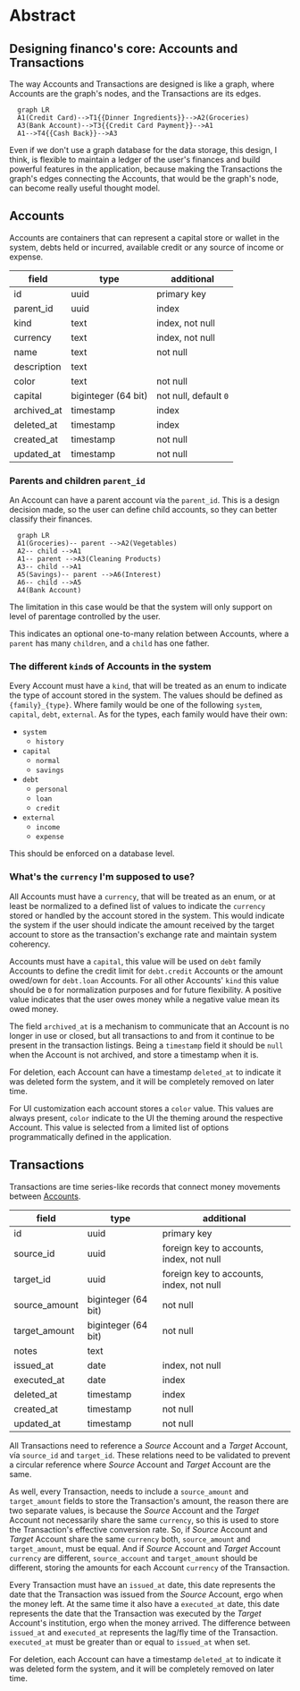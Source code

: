 # Abstract

## Designing financo's core: Accounts and Transactions

The way Accounts and Transactions are designed is like a graph, where Accounts are the graph's
nodes, and the Transactions are its edges.

```mermaid
  graph LR
  A1(Credit Card)-->T1{{Dinner Ingredients}}-->A2(Groceries)
  A3(Bank Account)-->T3{{Credit Card Payment}}-->A1
  A1-->T4{{Cash Back}}-->A3
```

Even if we don't use a graph database for the data storage, this design, I think, is flexible to
maintain a ledger of the user's finances and build powerful features in the application,
because making the Transactions the graph's edges connecting the Accounts, that would be the graph's
node, can become really useful thought model.

## Accounts

Accounts are containers that can represent a capital store or wallet in the system, debts held
or incurred, available credit or any source of income or expense.

| field       | type                | additional            |
|-------------|---------------------|-----------------------|
| id          | uuid                | primary key           |
| parent_id   | uuid                | index                 |
| kind        | text                | index, not null       |
| currency    | text                | index, not null       |
| name        | text                | not null              |
| description | text                |                       |
| color       | text                | not null              |
| capital     | biginteger (64 bit) | not null, default `0` |
| archived_at | timestamp           | index                 |
| deleted_at  | timestamp           | index                 |
| created_at  | timestamp           | not null              |
| updated_at  | timestamp           | not null              |

### Parents and children `parent_id`

An Account can have a parent account vía the `parent_id`. This is a design decision made, so the
user can define child accounts, so they can better classify their finances.

```mermaid
  graph LR
  A1(Groceries)-- parent -->A2(Vegetables)
  A2-- child -->A1
  A1-- parent -->A3(Cleaning Products)
  A3-- child -->A1
  A5(Savings)-- parent -->A6(Interest)
  A6-- child -->A5
  A4(Bank Account)
```

The limitation in this case would be that the system will only support on level of parentage
controlled by the user.

This indicates an optional one-to-many relation between Accounts, where a `parent` has many
`children`, and a `child` has one father.

### The different `kind`s of Accounts in the system

Every Account must have a `kind`, that will be treated as an enum to indicate the type of account
stored in the system. The values should be defined as `{family}_{type}`. Where family would be
one of the following `system`, `capital`, `debt`, `external`.
As for the types, each family would have their own:

- `system`
  - `history`
- `capital`
  - `normal`
  - `savings`
- `debt`
  - `personal`
  - `loan`
  - `credit`
- `external`
  - `income`
  - `expense`

This should be enforced on a database level.

### What's the `currency` I'm supposed to use?

All Accounts must have a `currency`, that will be treated as an enum, or at least be normalized
to a defined list of values to indicate the `currency` stored or handled by the account stored
in the system. This would indicate the system if the user should indicate the amount received by the
target account to store as the transaction's exchange rate and maintain system coherency.

Accounts must have a `capital`, this value will be used on `debt` family Accounts to define the
credit limit for `debt.credit` Accounts or the amount owed/own for `debt.loan` Accounts. For all
other Accounts' `kind` this value should be `0` for normalization purposes and for future
flexibility. A positive value indicates that the user owes money while a negative value mean its
owed money.

The field `archived_at` is a mechanism to communicate that an Account is no longer in use or closed,
but all transactions to and from it continue to be present in the transaction listings. Being a
`timestamp` field it should be `null` when the Account is not archived, and store a timestamp when
it is.

For deletion, each Account can have a timestamp `deleted_at` to indicate it was deleted form the
system, and it will be completely removed on later time.

For UI customization each account stores a `color` value. This values are always present,
`color` indicate to the UI the theming around the respective Account. This value is selected from
a limited list of options programmatically defined in the application.

## Transactions

Transactions are time series-like records that connect money movements between
[Accounts](#accounts).

| field         | type                | additional                               |
|---------------|---------------------|------------------------------------------|
| id            | uuid                | primary key                              |
| source_id     | uuid                | foreign key to accounts, index, not null |
| target_id     | uuid                | foreign key to accounts, index, not null |
| source_amount | biginteger (64 bit) | not null                                 |
| target_amount | biginteger (64 bit) | not null                                 |
| notes         | text                |                                          |
| issued_at     | date                | index, not null                          |
| executed_at   | date                | index                                    |
| deleted_at    | timestamp           | index                                    |
| created_at    | timestamp           | not null                                 |
| updated_at    | timestamp           | not null                                 |

All Transactions need to reference a *Source* Account and a *Target* Account, vía `source_id`
and `target_id`. These relations need to be validated to prevent a circular reference where
*Source* Account and *Target* Account are the same.

As well, every Transaction, needs to include a `source_amount` and `target_amount` fields to store
the Transaction's amount, the reason there are two separate values, is because the *Source*
Account and the *Target* Account not necessarily share the same `currency`, so this is used to
store the Transaction's effective conversion rate. So, if *Source* Account and *Target* Account
share the same `currency` both, `source_amount` and `target_amount`, must be equal. And if
*Source* Account and *Target* Account `currency` are different, `source_account` and
`target_amount` should be different, storing the amounts for each Account `currency` of the
Transaction.

Every Transaction must have an `issued_at` date, this date represents the date that the
Transaction was issued from the *Source* Account, ergo when the money left. At the same time it also
have a `executed_at` date, this date represents the date that the Transaction was executed by
the *Target* Account's institution, ergo when the money arrived. The difference between
`issued_at` and `executed_at` represents the lag/fly time of the Transaction. `executed_at` must
be greater than or equal to `issued_at` when set.

For deletion, each Account can have a timestamp `deleted_at` to indicate it was deleted form the
system, and it will be completely removed on later time.
